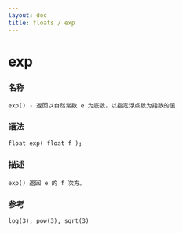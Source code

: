 ```yaml
---
layout: doc
title: floats / exp
---
```

# exp

### 名称

    exp() - 返回以自然常数 e 为底数，以指定浮点数为指数的值

### 语法

    float exp( float f );

### 描述

    exp() 返回 e 的 f 次方。

### 参考

    log(3), pow(3), sqrt(3)

